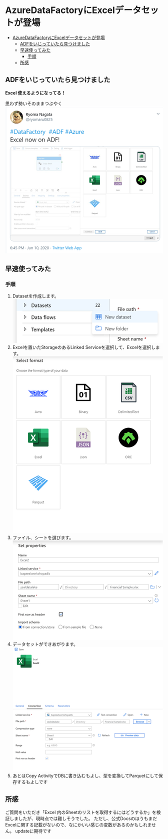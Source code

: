 # AzureDataFactoryにExcelデータセットが登場

<!-- TOC -->

- [AzureDataFactoryにExcelデータセットが登場](#azuredatafactoryにexcelデータセットが登場)
  - [ADFをいじっていたら見つけました](#adfをいじっていたら見つけました)
  - [早速使ってみた](#早速使ってみた)
    - [手順](#手順)
  - [所感](#所感)

<!-- /TOC -->

## ADFをいじっていたら見つけました


**Excel 使えるようになってる！**

思わず勢いそのままつぶやく
![](.media/01.png)


## 早速使ってみた

### 手順

1. Datasetを作成します。
![](.media/02.png)
2. Excelを置いたStorageのあるLinked Serviceを選択して、Excelを選択します。
![](.media/03.png)
3. ファイル、シートを選びます。
![](.media/04.png)
4. データセットができあがります。
![](.media/05.png)
5. あとはCopy ActivityでDBに書き込むもよし、型を変換してParquetにして保存するもよしです

## 所感

ご質問をいただき「Excel 内のSheetのリストを取得するにはどうするか」を検証しましたが、現時点では難しそうでした。
ただし、公式DocsのほうもまだExcelに関する記載がないので、なにかいい感じの変数があるのかもしれません。
updateに期待です